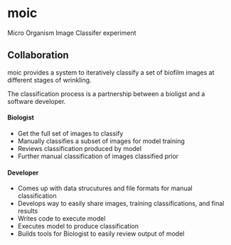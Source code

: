 # moic
Micro Organism Image Classifer experiment

## Collaboration

moic provides a system to iteratively classify a set of biofilm images at different stages of wrinkling.

The classification process is a partnership between a bioligst and a software developer. 

#### Biologist

* Get the full set of images to classify
* Manually classifies a subset of images for model training
* Reviews classification produced by model
* Further manual classification of images classified prior

#### Developer

* Comes up with data strucutures and file formats for manual classification
* Develops way to easily share images, training classifications, and final results
* Writes code to execute model
* Executes model to produce classification
* Builds tools for Biologist to easily review output of model
